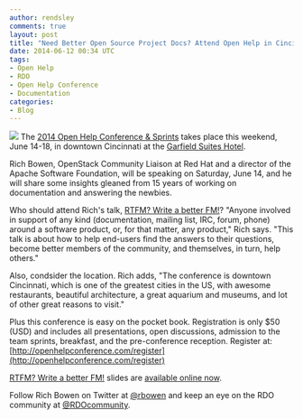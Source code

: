 ```yaml
---
author: rendsley
comments: true
layout: post
title: "Need Better Open Source Project Docs? Attend Open Help in Cincinnati, June 14-18"
date: 2014-06-12 00:34 UTC
tags:
- Open Help
- RDO
- Open Help Conference
- Documentation
categories:
- Blog
---
```

![](blog/openhelp.png)
The [2014 Open Help Conference & Sprints](http://openhelpconference.com/) takes place this weekend, June 14-18, in downtown Cincinnati at the [Garfield Suites Hotel](http://www.garfieldsuiteshotel.com/). 

Rich Bowen, OpenStack Community Liaison at Red Hat and a director of the Apache Software Foundation, will be speaking on Saturday, June 14, and he will share some insights gleaned from 15 years of working on documentation and answering the newbies.

Who should attend Rich's talk, [RTFM? Write a better FM!](http://openhelpconference.com/2014/sessions#rich_bowen)? "Anyone involved in support of any kind (documentation, mailing list, IRC, forum, phone) around a software product, or, for that matter, any product," Rich says. "This talk is about how to help end-users find the answers to their questions, become better members of the community, and themselves, in turn, help others."
 
Also, condsider the location. Rich adds, "The conference is downtown Cincinnati, which is one of the greatest cities in the US, with awesome restaurants, beautiful architecture, a great aquarium and museums, and lot of other great reasons to visit." 

Plus this conference is easy on the pocket book. Registration is only $50 (USD) and includes all presentations, open discussions, admission to the team sprints, breakfast, and the pre-conference reception. Register at: [http://openhelpconference.com/register](http://openhelpconference.com/register)

[RTFM? Write a better FM!](http://openhelpconference.com/2014/sessions#rich_bowen) slides are [available online now](http://boxofclue.com/presentations/betterfm/).

Follow Rich Bowen on Twitter at [@rbowen](https://twitter.com/rbowen) and keep an eye on the RDO community at [@RDOcommunity](https://twitter.com/RDOcommunity).
